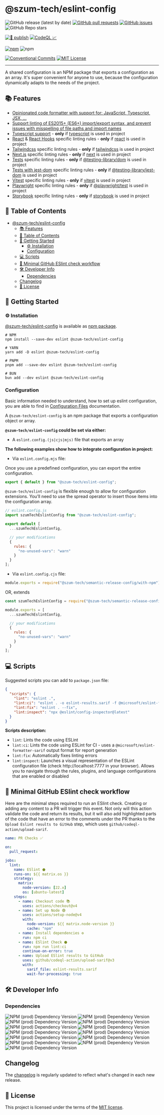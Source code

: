 # @szum-tech/eslint-config

![GitHub release (latest by date)](https://img.shields.io/github/v/release/JanSzewczyk/eslint-config)
[![GitHub pull requests](https://img.shields.io/github/issues-pr/JanSzewczyk/eslint-config)](https://github.com/JanSzewczyk/eslint-config/pulls)
[![GitHub issues](https://img.shields.io/github/issues/JanSzewczyk/eslint-config)](https://github.com/JanSzewczyk/eslint-config/issues)
![GitHub Repo stars](https://img.shields.io/github/stars/JanSzewczyk/eslint-config?style=social)

[![🚀 publish](https://github.com/JanSzewczyk/eslint-config/actions/workflows/publish.yml/badge.svg?branch=main)](https://github.com/JanSzewczyk/eslint-config/actions/workflows/publish.yml)
[![CodeQL 📈](https://github.com/JanSzewczyk/eslint-config/actions/workflows/codeql.yml/badge.svg)](https://github.com/JanSzewczyk/eslint-config/actions/workflows/codeql.yml)

[![npm](https://img.shields.io/npm/v/@szum-tech/eslint-config)](https://www.npmjs.com/package/@szum-tech/eslint-config)
![npm](https://img.shields.io/npm/dm/@szum-tech/eslint-config)

[![Conventional Commits](https://img.shields.io/badge/Conventional%20Commits-1.0.0-%23FE5196?logo=conventionalcommits&logoColor=white)](https://conventionalcommits.org)
[![MIT License](https://img.shields.io/badge/license-MIT-red.svg?style=flat)](https://github.com/JanSzewczyk/eslint-config/blob/main/LICENSE)

---

A shared configuration is an NPM package that exports a configuration as an array. It's super convenient for anyone to
use, because the configuration dynamically adapts to the needs of the project.

## 📚 Features

- [Opinionated code formatter with support for: JavaScript, Typescript, JSX, ...](https://eslint.org/)
- [Support linting of ES2015+ (ES6+) import/export syntax, and prevent issues with misspelling of file paths and import names](https://www.npmjs.com/package/eslint-plugin-import)
- [Typescript support](https://typescript-eslint.io/packages/typescript-eslint/) - **only** if
  [typescript](https://www.npmjs.com/package/typescript) is used in project
- [React](https://www.npmjs.com/package/eslint-plugin-react) &
  [React Hooks](https://www.npmjs.com/package/eslint-plugin-react-hooks) specific linting rules - **only** if
  [react](https://www.npmjs.com/package/react) is used in project
- [Tailwindcss](https://www.npmjs.com/package/eslint-plugin-tailwindcss) specific linting rules - **only** if
  [tailwindcss](https://tailwindcss.com/) is used in project
- [Next.js](https://nextjs.org/docs/app/api-reference/config/eslint) specific linting rules - **only** if
  [next](https://www.npmjs.com/package/next) is used in project
- [Tests](https://www.npmjs.com/package/eslint-plugin-testing-library) specific linting rules - **only** if
  [@testing-library/dom](https://www.npmjs.com/package/@testing-library/dom) is used in project
- [Tests with jest-dom](https://www.npmjs.com/package/eslint-plugin-jest-dom) specific linting rules - **only** if
  [@testing-library/jest-dom](https://www.npmjs.com/package/jest) is used in project
- [Vitest](https://www.npmjs.com/package/@vitest/eslint-plugin) specific linting rules - **only** if
  [vitest](https://www.npmjs.com/package/vitest) is used in project
- [Playwright](https://www.npmjs.com/package/eslint-plugin-playwright) specific linting rules - **only** if
  [@playwright/test](https://www.npmjs.com/package/@playwright/test) is used in project
- [Storybook](https://www.npmjs.com/package/eslint-plugin-storybook) specific linting rules - **only** if
  [storybook](https://www.npmjs.com/package/storybook) is used in project

## 📖 Table of Contents

<!-- TOC -->

- [@szum-tech/eslint-config](#szum-techeslint-config)
  - [📚 Features](#-features)
  - [📖 Table of Contents](#-table-of-contents)
  - [🎯 Getting Started](#-getting-started)
    - [⚙️ Installation](#-installation)
    - [Configuration](#configuration)
  - [💻 Scripts](#-scripts)
  - [🚀 Minimal GitHub ESlint check workflow](#-minimal-github-eslint-check-workflow)
  - [🛠️ Developer Info](#-developer-info)
    - [Dependencies](#dependencies)
  - [Changelog](#changelog)
  - [📜 License](#-license)
  <!-- TOC -->

## 🎯 Getting Started

### ⚙️ Installation

[@szum-tech/eslint-config](https://github.com/JanSzewczyk/eslint-config) is available as
[npm package](https://www.npmjs.com/package/@szum-tech/eslint-config).

```shell
# NPM
npm install --save-dev eslint @szum-tech/eslint-config

# YARN
yarn add -D eslint @szum-tech/eslint-config

# PNPM
pnpm add --save-dev eslint @szum-tech/eslint-config

# BUN
bun add --dev eslint @szum-tech/eslint-config
```

### Configuration

Basic information needed to understand, how to set up eslint configuration, you are able to find in
[Configuration Files](https://eslint.org/docs/latest/use/configure/configuration-files) documentation.

A `@szum-tech/eslint-config` is an npm package that exports a configuration object or array.

**`@szum-tech/eslint-config` could be set via either:**

- A `eslint.config.(js|cjs|mjs)` file that exports an array

**The following examples show how to integrate configuration in project:**

- Via `eslint.config.mjs` file:

Once you use a predefined configuration, you can export the entire configuration.

```js
export { default } from "@szum-tech/eslint-config";
```

`@szum-tech/eslint-config` is flexible enough to allow for configuration extensions. You’ll need to use the spread
operator to insert those items into the configuration array.

```js
// eslint.config.js
import szumTechEslintConfig from "@szum-tech/eslint-config";

export default [
  ...szumTechEslintConfig,

  // your modifications
  {
    rules: {
      "no-unused-vars": "warn"
    }
  }
];
```

- Via `eslint.config.cjs` file:

```js
module.exports = require("@szum-tech/semantic-release-config/with-npm");
```

OR, extends

```js
const szumTechEslintConfig = require("@szum-tech/semantic-release-config/with-npm");

module.exports = [
  ...szumTechEslintConfig,

  // your modifications
  {
    rules: {
      "no-unused-vars": "warn"
    }
  }
];
```

## 💻 Scripts

Suggested scripts you can add to `package.json` file:

```json
{
  "scripts": {
    "lint": "eslint .",
    "lint:ci": "eslint . -o eslint-results.sarif -f @microsoft/eslint-formatter-sarif",
    "lint:fix": "eslint . --fix",
    "lint:inspect": "npx @eslint/config-inspector@latest"
  }
}
```

**Scripts description:**

- `lint`: Lints the code using ESLint
- `lint:ci`: Lints the code using ESLint for CI - uses a `@microsoft/eslint-formatter-sarif` output format for report
  generation
- `lint:fix`: Automatically fixes linting errors
- `lint:inspect`: Launches a visual representation of the ESLint configuration file (check http://localhost:7777 in your
  browser). Allows you to navigate through the rules, plugins, and language configurations that are enabled or disabled

## 🚀 Minimal GitHub ESlint check workflow

Here are the minimal steps required to run an ESlint check. Creating or adding any content to a PR will trigger this
event. Not only will this action validate the code and return its results, but it will also add highlighted parts of the
code that have an error to the comments under the PR thanks to the `Upload Eslint results to GitHub` step, which uses
`github/codeql-action/upload-sarif`.

```yaml
name: PR Checks ✅

on:
  pull_request:

jobs:
  lint:
    name: ESlint ⬣
    runs-on: ${{ matrix.os }}
    strategy:
      matrix:
        node-version: [22.x]
        os: [ubuntu-latest]
    steps:
      - name: Checkout code 📚
        uses: actions/checkout@v4
      - name: Set up Node 🟢
        uses: actions/setup-node@v4
        with:
          node-version: ${{ matrix.node-version }}
          cache: "npm"
      - name: Install dependencies ⚙️
        run: npm ci
      - name: ESlint Check ⬣
        run: npm run lint:ci
        continue-on-error: true
      - name: Upload ESlint results to GitHub
        uses: github/codeql-action/upload-sarif@v3
        with:
          sarif_file: eslint-results.sarif
          wait-for-processing: true
```

## 🛠️ Developer Info

### Dependencies

![NPM (prod) Dependency Version](https://img.shields.io/npm/dependency-version/%40szum-tech%2Feslint-config/@next/eslint-plugin-next)
![NPM (prod) Dependency Version](https://img.shields.io/npm/dependency-version/%40szum-tech%2Feslint-config/@vitest/eslint-plugin)
![NPM (prod) Dependency Version](https://img.shields.io/npm/dependency-version/%40szum-tech%2Feslint-config/eslint-plugin-import)
![NPM (prod) Dependency Version](https://img.shields.io/npm/dependency-version/%40szum-tech%2Feslint-config/eslint-plugin-jest-dom)
![NPM (prod) Dependency Version](https://img.shields.io/npm/dependency-version/%40szum-tech%2Feslint-config/eslint-plugin-playwright)
![NPM (prod) Dependency Version](https://img.shields.io/npm/dependency-version/%40szum-tech%2Feslint-config/eslint-plugin-react)
![NPM (prod) Dependency Version](https://img.shields.io/npm/dependency-version/%40szum-tech%2Feslint-config/eslint-plugin-react-hooks)
![NPM (prod) Dependency Version](https://img.shields.io/npm/dependency-version/%40szum-tech%2Feslint-config/eslint-plugin-storybook)
![NPM (prod) Dependency Version](https://img.shields.io/npm/dependency-version/%40szum-tech%2Feslint-config/eslint-plugin-tailwindcss)
![NPM (prod) Dependency Version](https://img.shields.io/npm/dependency-version/%40szum-tech%2Feslint-config/eslint-plugin-testing-library)
![NPM (prod) Dependency Version](https://img.shields.io/npm/dependency-version/%40szum-tech%2Feslint-config/globals)
![NPM (prod) Dependency Version](https://img.shields.io/npm/dependency-version/%40szum-tech%2Feslint-config/typescript-eslint)
![NPM (prod) Dependency Version](https://img.shields.io/npm/dependency-version/%40szum-tech%2Feslint-config/eslint-import-resolver-typescript)

## Changelog

The [changelog](https://github.com/JanSzewczyk/eslint-config/blob/main/CHANGELOG.md) is regularly updated to reflect
what's changed in each new release.

## 📜 License

This project is licensed under the terms of the
[MIT license](https://github.com/JanSzewczyk/eslint-config/blob/main/LICENSE).

